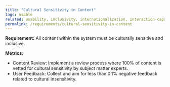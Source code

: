```yaml
---
title: "Cultural Sensitivity in Content"
tags: usable
related: usability, inclusivity, internationalization, interaction-capability
permalink: /requirements/cultural-sensitivity-in-content
---
```


<div class="quality-requirement" markdown="1">

**Requirement:**  All content within the system must be culturally sensitive and inclusive.

**Metrics:**

* Content Review: Implement a review process where 100% of content is vetted for cultural sensitivity by subject matter experts.
* User Feedback: Collect and aim for less than 0.1% negative feedback related to cultural insensitivity.

</div><br>



